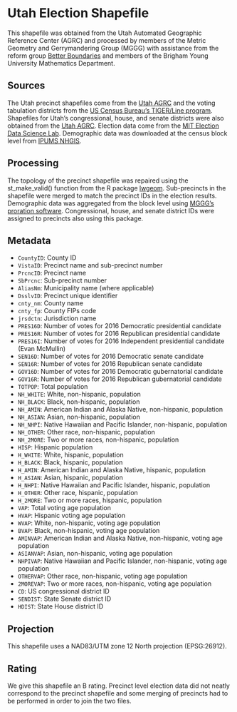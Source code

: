 # Utah Election Shapefile
This shapefile was obtained from the Utah Automated Geographic Reference Center (AGRC) and processed by members of the Metric Geometry and Gerrymandering Group (MGGG) with assistance from the reform group [Better Boundaries](https://betterboundaries.org) and members of the Brigham Young University Mathematics Department. 

## Sources
The Utah precinct shapefiles come from the [Utah AGRC](https://gis.utah.gov/data/political/voter-precincts) and the voting tabulation districts from the [US Census Bureau’s TIGER/Line program](https://www.census.gov/cgi-bin/geo/shapefiles/index.php). Shapefiles for Utah’s congressional, house, and senate districts were also obtained from the [Utah AGRC](https://gis.utah.gov/data/political/2012-2021-house-senate-congressional-districts/). Election data come from the [MIT Election Data Science Lab](https://github.com/MEDSL/official-precinct-returns).  Demographic data was downloaded at the census block level from [IPUMS NHGIS](https://www.nhgis.org).

## Processing
The topology of the precinct shapefile was repaired using the st_make_valid() function from the R package [lwgeom](https://github.com/r-spatial/lwgeom). Sub-precincts in the shapefile were merged to match the precinct IDs in the election results. Demographic data was aggregated from the block level using [MGGG’s proration software](https://github.com/mggg/maup). Congressional, house, and senate district IDs were assigned to precincts also using this package.
 
## Metadata
* `CountyID`: County ID
* `VistaID`: Precinct name and sub-precinct number
* `PrcncID`: Precinct name
* `SbPrcnc`: Sub-precinct number
* `AliasNm`: Municipality name (where applicable)
* `DsslvID`: Precinct unique identifier
* `cnty_nm`: County name
* `cnty_fp`: County FIPs code
* `jrsdctn`: Jurisdiction name
* `PRES16D`: Number of votes for 2016 Democratic presidential candidate 
* `PRES16R`: Number of votes for 2016 Republican presidential candidate 
* `PRES16I`: Number of votes for 2016 Independent presidential candidate (Evan McMullin)
* `SEN16D`: Number of votes for 2016 Democratic senate candidate 
* `SEN16R`: Number of votes for 2016 Republican senate candidate 
* `GOV16D`: Number of votes for 2016 Democratic gubernatorial candidate 
* `GOV16R`:  Number of votes for 2016 Republican gubernatorial candidate
* `TOTPOP`: Total population 
* `NH_WHITE`: White, non-hispanic, population
* `NH_BLACK`: Black, non-hispanic, population
* `NH_AMIN`: American Indian and Alaska Native, non-hispanic, population
* `NH_ASIAN`: Asian, non-hispanic, population
* `NH_NHPI`: Native Hawaiian and Pacific Islander, non-hispanic, population
* `NH_OTHER`: Other race, non-hispanic, population
* `NH_2MORE`: Two or more races, non-hispanic, population
* `HISP`: Hispanic population
* `H_WHITE`: White, hispanic, population
* `H_BLACK`: Black, hispanic, population
* `H_AMIN`: American Indian and Alaska Native, hispanic, population
* `H_ASIAN`: Asian, hispanic, population
* `H_NHPI`: Native Hawaiian and Pacific Islander, hispanic, population
* `H_OTHER`: Other race, hispanic, population
* `H_2MORE`: Two or more races, hispanic, population
* `VAP`: Total voting age population
* `HVAP`: Hispanic voting age population
* `WVAP`: White, non-hispanic, voting age population
* `BVAP`: Black, non-hispanic, voting age population
* `AMINVAP`: American Indian and Alaska Native, non-hispanic, voting age population
* `ASIANVAP`: Asian, non-hispanic, voting age population
* `NHPIVAP`: Native Hawaiian and Pacific Islander, non-hispanic, voting age population
* `OTHERVAP`: Other race, non-hispanic, voting age population
* `2MOREVAP`: Two or more races, non-hispanic, voting age population
* `CD`: US congressional district ID
* `SENDIST`: State Senate district ID
* `HDIST`: State House district ID

## Projection
This shapefile uses a NAD83/UTM zone 12 North projection (EPSG:26912).

## Rating
We give this shapefile an B rating. Precinct level election data did not neatly correspond to the precinct shapefile and some merging of precincts had to be performed in order to join the two files.
